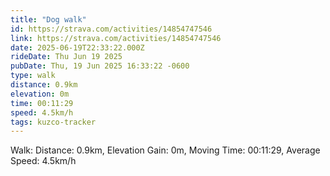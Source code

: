 ```yaml
---
title: "Dog walk"
id: https://strava.com/activities/14854747546
link: https://strava.com/activities/14854747546
date: 2025-06-19T22:33:22.000Z
rideDate: Thu Jun 19 2025
pubDate: Thu, 19 Jun 2025 16:33:22 -0600
type: walk
distance: 0.9km
elevation: 0m
time: 00:11:29
speed: 4.5km/h
tags: kuzco-tracker
---
```

Walk: Distance: 0.9km, Elevation Gain: 0m, Moving Time: 00:11:29, Average Speed: 4.5km/h